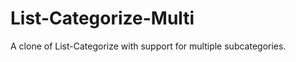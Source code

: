 List-Categorize-Multi
=====================

A clone of List-Categorize with support for multiple subcategories.